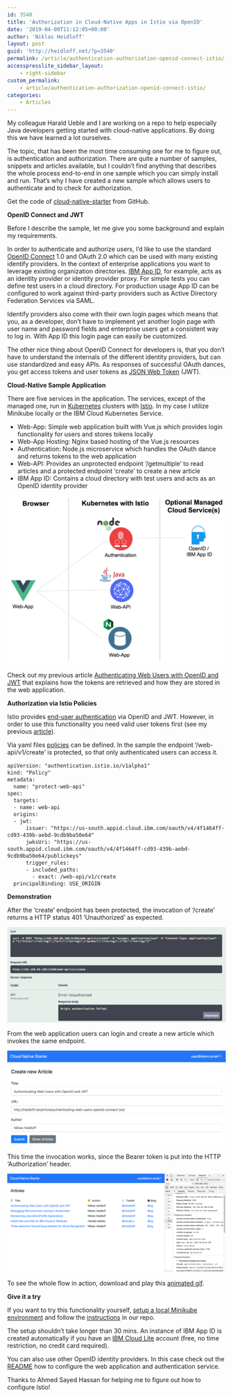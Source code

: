 ```yaml
---
id: 3540
title: 'Authorization in Cloud-Native Apps in Istio via OpenID'
date: '2019-04-09T11:12:05+00:00'
author: 'Niklas Heidloff'
layout: post
guid: 'http://heidloff.net/?p=3540'
permalink: /article/authentication-authorization-openid-connect-istio/
accesspresslite_sidebar_layout:
    - right-sidebar
custom_permalink:
    - article/authentication-authorization-openid-connect-istio/
categories:
    - Articles
---
```


My colleague Harald Ueble and I are working on a repo to help especially Java developers getting started with cloud-native applications. By doing this we have learned a lot ourselves.

The topic, that has been the most time consuming one for me to figure out, is authentication and authorization. There are quite a number of samples, snippets and articles available, but I couldn’t find anything that describes the whole process end-to-end in one sample which you can simply install and run. That’s why I have created a new sample which allows users to authenticate and to check for authorization.

Get the code of [cloud-native-starter](https://github.com/nheidloff/cloud-native-starter) from GitHub.

**OpenID Connect and JWT**

Before I describe the sample, let me give you some background and explain my requirements.

In order to authenticate and authorize users, I’d like to use the standard [OpenID Connect](https://openid.net/connect/) 1.0 and OAuth 2.0 which can be used with many existing identify providers. In the context of enterprise applications you want to leverage existing organization directories. [IBM App ID](https://console.bluemix.net/docs/services/appid/enterprise.html#enterprise), for example, acts as an identity provider or identity provider proxy. For simple tests you can define test users in a cloud directory. For production usage App ID can be configured to work against third-party providers such as Active Directory Federation Services via SAML.

Identify providers also come with their own login pages which means that you, as a developer, don’t have to implement yet another login page with user name and password fields and enterprise users get a consistent way to log in. With App ID this login page can easily be customized.

The other nice thing about OpenID Connect for developers is, that you don’t have to understand the internals of the different identity providers, but can use standardized and easy APIs. As responses of successful OAuth dances, you get access tokens and user tokens as [JSON Web Token](https://jwt.io/introduction/) (JWT).

**Cloud-Native Sample Application**

There are five services in the application. The services, except of the managed one, run in [Kubernetes](https://kubernetes.io/) clusters with [Istio](https://istio.io/). In my case I utilize Minikube locally or the IBM Cloud Kubernetes Service.

- Web-App: Simple web application built with Vue.js which provides login functionality for users and stores tokens locally
- Web-App Hosting: Nginx based hosting of the Vue.js resources
- Authentication: Node.js microservice which handles the OAuth dance and returns tokens to the web application
- Web-API: Provides an unprotected endpoint ‘/getmultiple’ to read articles and a protected endpoint ‘create’ to create a new article
- IBM App ID: Contains a cloud directory with test users and acts as an OpenID identity provider

![image](/assets/img/2019/04/blog-authorization-istio-1.png)

Check out my previous article [Authenticating Web Users with OpenID and JWT](http://heidloff.net/article/authenticating-web-users-openid-connect-jwt/) that explains how the tokens are retrieved and how they are stored in the web application.

**Authorization via Istio Policies**

Istio provides [end-user authentication](https://istio.io/docs/tasks/security/authn-policy/#end-user-authentication) via OpenID and JWT. However, in order to use this functionality you need valid user tokens first (see my previous [article](http://heidloff.net/article/authenticating-web-users-openid-connect-jwt/)).

Via yaml files [policies](https://github.com/nheidloff/cloud-native-starter/blob/master/istio/protect-web-api.yaml.template) can be defined. In the sample the endpoint ‘/web-api/v1/create’ is protected, so that only authenticated users can access it.

```
apiVersion: "authentication.istio.io/v1alpha1"
kind: "Policy"
metadata:
  name: "protect-web-api"
spec:
  targets:
  - name: web-api
  origins:
  - jwt:
      issuer: "https://us-south.appid.cloud.ibm.com/oauth/v4/4f1464ff-cd93-439b-aebd-9cdb9ba50e64"
      jwksUri: "https://us-south.appid.cloud.ibm.com/oauth/v4/4f1464ff-cd93-439b-aebd-9cdb9ba50e64/publickeys"
      trigger_rules:
      - included_paths:
        - exact: /web-api/v1/create
  principalBinding: USE_ORIGIN
```

**Demonstration**

After the ‘create’ endpoint has been protected, the invocation of ‘/create’ returns a HTTP status 401 ‘Unauthorized’ as expected.

![image](/assets/img/2019/04/blog-authorization-istio-3.png)

From the web application users can login and create a new article which invokes the same endpoint.

![image](/assets/img/2019/04/blog-authorization-istio-4.png)

This time the invocation works, since the Bearer token is put into the HTTP ‘Authorization’ header.

![image](/assets/img/2019/04/blog-authorization-istio-5.png)

To see the whole flow in action, download and play this [animated gif](https://github.com/nheidloff/cloud-native-starter/blob/master/images/endpoint-protection-istio.gif).

**Give it a try**

If you want to try this functionality yourself, [setup a local Minikube environment](https://github.com/nheidloff/cloud-native-starter/blob/master/documentation/SetupLocalEnvironment.md) and follow the [instructions](https://github.com/nheidloff/cloud-native-starter/blob/master/documentation/DemoAuthentication.md) in our repo.

The setup shouldn’t take longer than 30 mins. An instance of IBM App ID is created automatically if you have an [IBM Cloud Lite](http://ibm.biz/nheidloff) account (free, no time restriction, no credit card required).

You can also use other OpenID identity providers. In this case check out the [README](https://github.com/nheidloff/cloud-native-starter/blob/master/documentation/DemoAuthentication.md) how to configure the web application and authentication service.

Thanks to Ahmed Sayed Hassan for helping me to figure out how to configure Istio!
